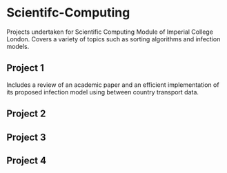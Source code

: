 # Scientifc-Computing
Projects undertaken for Scientific Computing Module of Imperial College London. Covers a variety of topics such as sorting algorithms and infection models.

## Project 1

Includes a review of an academic paper and an efficient implementation of its proposed infection model using between country transport data.

## Project 2

## Project 3 

## Project 4 

